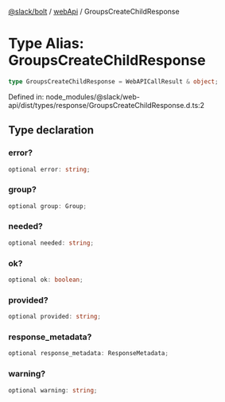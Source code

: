 [@slack/bolt](../../../../index.md) / [webApi](../index.md) / GroupsCreateChildResponse

# Type Alias: GroupsCreateChildResponse

```ts
type GroupsCreateChildResponse = WebAPICallResult & object;
```

Defined in: node\_modules/@slack/web-api/dist/types/response/GroupsCreateChildResponse.d.ts:2

## Type declaration

### error?

```ts
optional error: string;
```

### group?

```ts
optional group: Group;
```

### needed?

```ts
optional needed: string;
```

### ok?

```ts
optional ok: boolean;
```

### provided?

```ts
optional provided: string;
```

### response\_metadata?

```ts
optional response_metadata: ResponseMetadata;
```

### warning?

```ts
optional warning: string;
```

